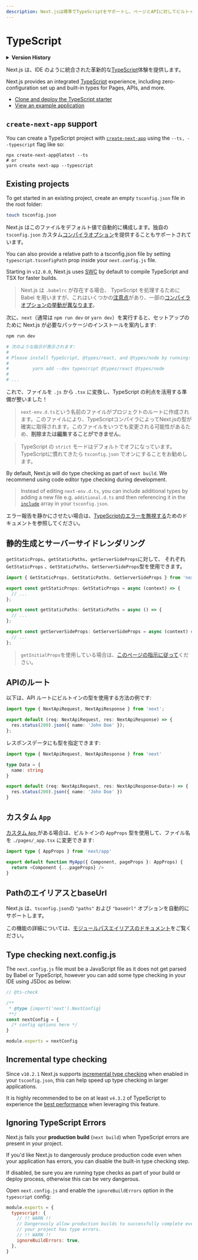 ```yaml
---
description: Next.jsは標準でTypeScriptをサポートし、ページとAPIに対してビルトインの型を備えています。ここではNext.jsでTypeScriptを使い始めることができます。
---
```


# TypeScript

<details>
  <summary><b>Version History</b></summary>

| Version   | Changes                                                                                                                              |
| --------- | ------------------------------------------------------------------------------------------------------------------------------------ |
| `v12.0.0` | [SWC](https://nextjs.org/docs/advanced-features/compiler) is now used by default to compile TypeScript and TSX for faster builds.    |
| `v10.2.1` | [Incremental type checking](https://www.typescriptlang.org/tsconfig#incremental) support added when enabled in your `tsconfig.json`. |

</details>

Next.js は、IDE のように統合された革新的な[TypeScript](https://www.typescriptlang.org/)体験を提供します。

Next.js provides an integrated [TypeScript](https://www.typescriptlang.org/) experience, including zero-configuration set up and built-in types for Pages, APIs, and more.

- [Clone and deploy the TypeScript starter](https://vercel.com/new/clone?repository-url=https%3A%2F%2Fgithub.com%2Fvercel%2Fnext.js%2Ftree%2Fcanary%2Fexamples%2Fwith-typescript&project-name=with-typescript&repository-name=with-typescript)
- [View an example application](https://github.com/vercel/next.js/tree/canary/examples/with-typescript)

## `create-next-app` support

You can create a TypeScript project with [`create-next-app`](https://nextjs.org/docs/api-reference/create-next-app) using the `--ts, --typescript` flag like so:

```
npx create-next-app@latest --ts
# or
yarn create next-app --typescript
```

## Existing projects

To get started in an existing project, create an empty `tsconfig.json` file in
the root folder:

```bash
touch tsconfig.json
```

Next.js はこのファイルをデフォルト値で自動的に構成します。独自の `tsconfig.json` カスタム[コンパイラオプション](https://www.typescriptlang.org/docs/handbook/compiler-options.html)を提供することもサポートされています。

You can also provide a relative path to a tsconfig.json file by setting `typescript.tsconfigPath` prop inside your `next.config.js` file.

Starting in `v12.0.0`, Next.js uses [SWC](https://nextjs.org/docs/advanced-features/compiler) by default to compile TypeScript and TSX for faster builds.

> Next.js は `.babelrc` が存在する場合、 TypeScript を処理するために Babel を用いますが、これはいくつかの[注意点](https://babeljs.io/docs/en/babel-plugin-transform-typescript#caveats)があり、一部の[コンパイラオプションの挙動が異なります](https://babeljs.io/docs/en/babel-plugin-transform-typescript#typescript-compiler-options)。

次に、`next`（通常は `npm run dev` or `yarn dev`）を実行すると、セットアップのために Next.js が必要なパッケージのインストールを案内します:

```bash
npm run dev

# 次のような指示が表示されます:
#
# Please install TypeScript, @types/react, and @types/node by running:
#
#         yarn add --dev typescript @types/react @types/node
#
# ...
```

これで、ファイルを `.js` から `.tsx` に変換し、TypeScript の利点を活用する準備が整いました！

> `next-env.d.ts`という名前のファイルがプロジェクトのルートに作成されます。このファイルにより、TypeScriptコンパイラによってNext.jsの型が確実に取得されます。このファイルをいつでも変更される可能性があるため、**削除または編集することができません**。

> TypeScript の `strict` モードはデフォルトでオフになっています。TypeScriptに慣れてきたら `tsconfig.json` でオンにすることをお勧めします。

By default, Next.js will do type checking as part of `next build`. We recommend using code editor type checking during development.

> Instead of editing `next-env.d.ts`, you can include additional types by adding a new file e.g. `additional.d.ts` and then referencing it in the [`include`](https://www.typescriptlang.org/tsconfig#include) array in your `tsconfig.json`.

エラー報告を静かにさせたい場合は、[TypeScriptのエラーを無視する](/docs/api-reference/next.config.js/ignoring-typescript-errors.md)ためのドキュメントを参照してください。

## 静的生成とサーバーサイドレンダリング

`getStaticProps`、`getStaticPaths`、`getServerSideProps`に対して、
それぞれ `GetStaticProps` 、`GetStaticPaths`、`GetServerSideProps`型を使用できます。

```ts
import { GetStaticProps, GetStaticPaths, GetServerSideProps } from 'next';

export const getStaticProps: GetStaticProps = async (context) => {
  // ...
};

export const getStaticPaths: GetStaticPaths = async () => {
  // ...
};

export const getServerSideProps: GetServerSideProps = async (context) => {
  // ...
};
```

> `getInitialProps`を使用している場合は、[このページの指示に従って](/docs/api-reference/data-fetching/get-initial-props.md#typescript)ください。

## APIのルート

以下は、API ルートにビルトインの型を使用する方法の例です:

```ts
import type { NextApiRequest, NextApiResponse } from 'next';

export default (req: NextApiRequest, res: NextApiResponse) => {
  res.status(200).json({ name: 'John Doe' });
};
```

レスポンスデータにも型を指定できます:

```ts
import type { NextApiRequest, NextApiResponse } from 'next'

type Data = {
  name: string
}

export default (req: NextApiRequest, res: NextApiResponse<Data>) => {
  res.status(200).json({ name: 'John Doe' })
}
```

## カスタム `App`

[カスタム `App` ](/docs/advanced-features/custom-app.md)がある場合は、ビルトインの `AppProps` 型を使用して、ファイル名を `./pages/_app.tsx` に変更できます:

```ts
import type { AppProps } from 'next/app'

export default function MyApp({ Component, pageProps }: AppProps) {
  return <Component {...pageProps} />
}
```

## PathのエイリアスとbaseUrl

Next.js は、`tsconfig.json`の `"paths"` および `"baseUrl"` オプションを自動的にサポートします。

この機能の詳細については、[モジュールパスエイリアスのドキュメント](/docs/advanced-features/module-path-aliases.md)をご覧ください。

## Type checking next.config.js

The `next.config.js` file must be a JavaScript file as it does not get parsed by Babel or TypeScript, however you can add some type checking in your IDE using JSDoc as below:

```js
// @ts-check

/**
 * @type {import('next').NextConfig}
 **/
const nextConfig = {
  /* config options here */
}

module.exports = nextConfig
```

## Incremental type checking

Since `v10.2.1` Next.js supports [incremental type checking](https://www.typescriptlang.org/tsconfig#incremental) when enabled in your `tsconfig.json`, this can help speed up type checking in larger applications.

It is highly recommended to be on at least `v4.3.2` of TypeScript to experience the [best performance](https://devblogs.microsoft.com/typescript/announcing-typescript-4-3/#lazier-incremental) when leveraging this feature.

## Ignoring TypeScript Errors

Next.js fails your **production build** (`next build`) when TypeScript errors are present in your project.

If you'd like Next.js to dangerously produce production code even when your application has errors, you can disable the built-in type checking step.

If disabled, be sure you are running type checks as part of your build or deploy process, otherwise this can be very dangerous.

Open `next.config.js` and enable the `ignoreBuildErrors` option in the `typescript` config:

```js
module.exports = {
  typescript: {
    // !! WARN !!
    // Dangerously allow production builds to successfully complete even if
    // your project has type errors.
    // !! WARN !!
    ignoreBuildErrors: true,
  },
}
```